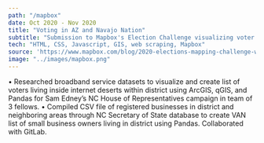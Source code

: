 ```yaml
---
path: "/mapbox"
date: Oct 2020 - Nov 2020
title: "Voting in AZ and Navajo Nation"
subtitle: "Submission to Mapbox's Election Challenge visualizing voter turnout and ballot rejection rates in response to Navajo Nation lawsuit over mail-in ballot deadlines."
tech: "HTML, CSS, Javascript, GIS, web scraping, Mapbox"
source: 'https://www.mapbox.com/blog/2020-elections-mapping-challenge-winners'
image: "../images/mapbox.png"
---
```

• Researched broadband service datasets to visualize and create list of voters living inside internet deserts within district
using ArcGIS, qGIS, and Pandas for Sam Edney’s NC House of Representatives campaign in team of 3 fellows.
• Compiled CSV file of registered businesses in district and neighboring areas through NC Secretary of State database to
create VAN list of small business owners living in district using Pandas. Collaborated with GitLab.
